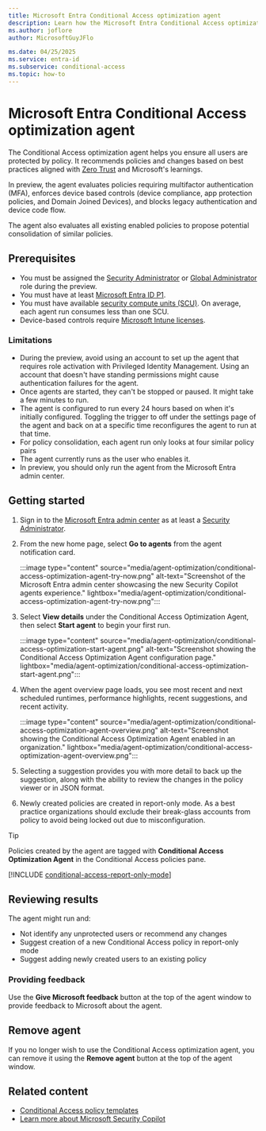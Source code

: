 ```yaml
---
title: Microsoft Entra Conditional Access optimization agent
description: Learn how the Microsoft Entra Conditional Access optimization agent can help secure your organization.
ms.author: joflore
author: MicrosoftGuyJFlo

ms.date: 04/25/2025
ms.service: entra-id
ms.subservice: conditional-access
ms.topic: how-to
---
```

# Microsoft Entra Conditional Access optimization agent

The Conditional Access optimization agent helps you ensure all users are protected by policy. It recommends policies and changes based on best practices aligned with [Zero Trust](/security/zero-trust/deploy/identity) and Microsoft's learnings. 

In preview, the agent evaluates policies requiring multifactor authentication (MFA), enforces device based controls (device compliance, app protection policies, and Domain Joined Devices), and blocks legacy authentication and device code flow. 

The agent also evaluates all existing enabled policies to propose potential consolidation of similar policies.

## Prerequisites

- You must be assigned the [Security Administrator](../role-based-access-control/permissions-reference.md#security-administrator) or [Global Administrator](../role-based-access-control/permissions-reference.md#global-administrator) role during the preview.
- You must have at least [Microsoft Entra ID P1](overview.md#license-requirements).
- You must have available [security compute units (SCU)](/copilot/security/manage-usage). On average, each agent run consumes less than one SCU.
- Device-based controls require [Microsoft Intune licenses](/intune/intune-service/fundamentals/licenses).

### Limitations

- During the preview, avoid using an account to set up the agent that requires role activation with Privileged Identity Management. Using an account that doesn't have standing permissions might cause authentication failures for the agent.
- Once agents are started, they can't be stopped or paused. It might take a few minutes to run.
- The agent is configured to run every 24 hours based on when it's initially configured. Toggling the trigger to off under the settings page of the agent and back on at a specific time reconfigures the agent to run at that time.
- For policy consolidation, each agent run only looks at four similar policy pairs
- The agent currently runs as the user who enables it.
- In preview, you should only run the agent from the Microsoft Entra admin center.

## Getting started

1. Sign in to the [Microsoft Entra admin center](https://entra.microsoft.com) as at least a [Security Administrator](../role-based-access-control/permissions-reference.md#security-administrator).
1. From the new home page, select **Go to agents** from the agent notification card. 

   :::image type="content" source="media/agent-optimization/conditional-access-optimization-agent-try-now.png" alt-text="Screenshot of the Microsoft Entra admin center showcasing the new Security Copilot agents experience." lightbox="media/agent-optimization/conditional-access-optimization-agent-try-now.png":::

1. Select **View details** under the Conditional Access Optimization Agent, then select **Start agent** to begin your first run. 

   :::image type="content" source="media/agent-optimization/conditional-access-optimization-start-agent.png" alt-text="Screenshot showing the Conditional Access Optimization Agent configuration page." lightbox="media/agent-optimization/conditional-access-optimization-start-agent.png":::

1. When the agent overview page loads, you see most recent and next scheduled runtimes, performance highlights, recent suggestions, and recent activity.

   :::image type="content" source="media/agent-optimization/conditional-access-optimization-agent-overview.png" alt-text="Screenshot showing the Conditional Access Optimization Agent enabled in an organization." lightbox="media/agent-optimization/conditional-access-optimization-agent-overview.png":::

1. Selecting a suggestion provides you with more detail to back up the suggestion, along with the ability to review the changes in the policy viewer or in JSON format.
1. Newly created policies are created in report-only mode. As a best practice organizations should exclude their break-glass accounts from policy to avoid being locked out due to misconfiguration.

> [!TIP]
> Policies created by the agent are tagged with **Conditional Access Optimization Agent** in the Conditional Access policies pane.

[!INCLUDE [conditional-access-report-only-mode](../../includes/conditional-access-report-only-mode.md)]

## Reviewing results

The agent might run and:

- Not identify any unprotected users or recommend any changes
- Suggest creation of a new Conditional Access policy in report-only mode
- Suggest adding newly created users to an existing policy

### Providing feedback

Use the **Give Microsoft feedback** button at the top of the agent window to provide feedback to Microsoft about the agent.

## Remove agent

If you no longer wish to use the Conditional Access optimization agent, you can remove it using the **Remove agent** button at the top of the agent window.

## Related content

- [Conditional Access policy templates](concept-conditional-access-policy-common.md?tabs=secure-foundation#template-categories)
- [Learn more about Microsoft Security Copilot](/copilot/security/microsoft-security-copilot)
